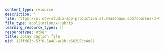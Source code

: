 ```yaml
---
content_type: resource
description: ''
file: https://ol-ocw-studio-app-production.s3.amazonaws.com/courses/3-091sc-introduction-to-solid-state-chemistry-fall-2010/12ffd63c53f85a48ac2bb66307db4e91_FRgckt9lDQ8.vtt
file_type: application/x-subrip
learning_resource_types: []
resourcetype: Other
title: 3play caption file
uid: 12ffd63c-53f8-5a48-ac2b-b66307db4e91
---
```

